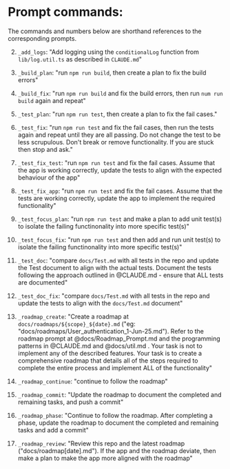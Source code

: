 # Prompt commands:

The commands and numbers below are shorthand references to the corresponding prompts.

2. `_add_logs`: "Add logging using the `conditionalLog` function from `lib/log.util.ts` as described in `CLAUDE.md`"

3. `_build_plan`: "run `npm run build`, then create a plan to fix the build errors"

4. `_build_fix`: "run `npm run build` and fix the build errors, then run `num run build` again and repeat"

5. `_test_plan`: "run `npm run test`, then create a plan to fix the fail cases."

6. `_test_fix`: "run `npm run test` and fix the fail cases, then run the tests again and repeat until they are all passing. Do not change the test to be less scrupulous. Don't break or remove functionality. If you are stuck then stop and ask."

7. `_test_fix_test`: "run `npm run test` and fix the fail cases. Assume that the app is working correctly, update the tests to align with the expected behaviour of the app"

8. `_test_fix_app`: "run `npm run test` and fix the fail cases. Assume that the tests are working correctly, update the app to implement the required functionality"

9. `_test_focus_plan`: "run `npm run test` and make a plan to add unit test(s) to isolate the failing functinonality into more specific test(s)"

10. `_test_focus_fix`: "run `npm run test` and then add and run unit test(s) to isolate the failing functinonality into more specific test(s)"

11. `_test_doc`: "compare `docs/Test.md` with all tests in the repo and update the Test document to align with the actual tests. Document the tests following the approach outlined in @CLAUDE.md - ensure that ALL tests are documented"

12. `_test_doc_fix`: "compare `docs/Test.md` with all tests in the repo and update the tests to align with the `docs/Test.md` document"

13. `_roadmap_create`: "Create a roadmap at `docs/roadmaps/${scope}_${date}.md` ("eg: "docs/roadmaps/User_authentication_1-Jun-25.md"). Refer to the roadmap prompt at @docs/Roadmap_Prompt.md and the programming patterns in @CLAUDE.md and @docs/util.md . Your task is not to implement any of the described features. Your task is to create a comprehensive roadmap that details all of the steps required to complete the entire process and implement ALL of the functionality"

14. `_roadmap_continue`: "continue to follow the roadmap"

15. `_roadmap_commit`: "Update the roadmap to document the completed and remaining tasks, and push a commit"

16. `_roadmap_phase`: "Continue to follow the roadmap. After completing a phase, update the roadmap to document the completed and remaining tasks and add a commit"

17. `_roadmap_review`: "Review this repo and the latest roadmap ("docs/roadmap[date].md"). If the app and the roadmap deviate, then make a plan to make the app more aligned with the roadmap"
